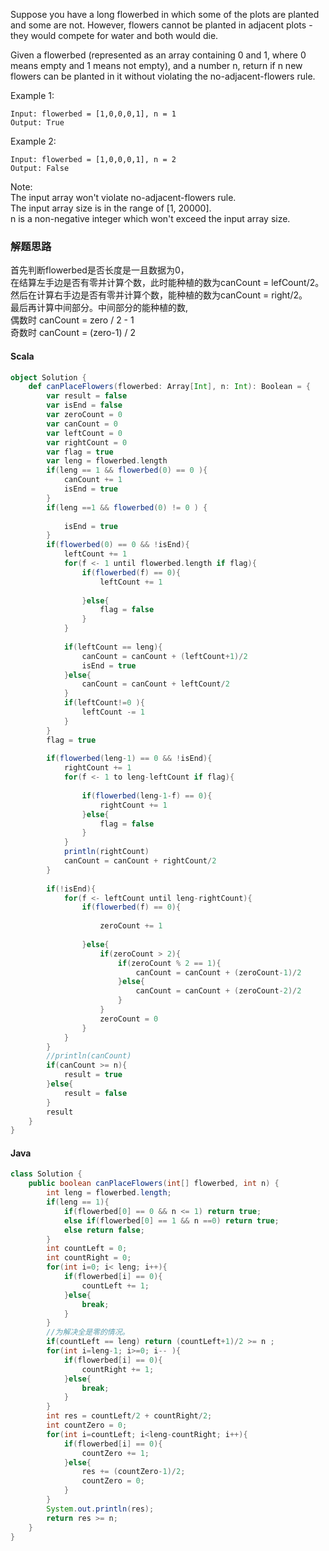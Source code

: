 Suppose you have a long flowerbed in which some of the plots are planted and some are not. However, flowers cannot be planted in adjacent plots - they would compete for water and both would die.

Given a flowerbed (represented as an array containing 0 and 1, where 0 means empty and 1 means not empty), and a number n, return if n new flowers can be planted in it without violating the no-adjacent-flowers rule.

Example 1:
```
Input: flowerbed = [1,0,0,0,1], n = 1
Output: True
```
Example 2:
```
Input: flowerbed = [1,0,0,0,1], n = 2
Output: False
```
Note:  
The input array won't violate no-adjacent-flowers rule.  
The input array size is in the range of [1, 20000].  
n is a non-negative integer which won't exceed the input array size.

### 解题思路
首先判断flowerbed是否长度是一且数据为0，  
在结算左手边是否有零并计算个数，此时能种植的数为canCount = lefCount/2。  
然后在计算右手边是否有零并计算个数，能种植的数为canCount = right/2。  
最后再计算中间部分。中间部分的能种植的数,  
偶数时 canCount = zero / 2 - 1  
奇数时 canCount = (zero-1) / 2

#### Scala
```scala
object Solution {
    def canPlaceFlowers(flowerbed: Array[Int], n: Int): Boolean = {
        var result = false
        var isEnd = false
        var zeroCount = 0
        var canCount = 0
        var leftCount = 0
        var rightCount = 0
        var flag = true
        var leng = flowerbed.length
        if(leng == 1 && flowerbed(0) == 0 ){
            canCount += 1
            isEnd = true
        }
        if(leng ==1 && flowerbed(0) != 0 ) {
            
            isEnd = true
        }
        if(flowerbed(0) == 0 && !isEnd){
            leftCount += 1
            for(f <- 1 until flowerbed.length if flag){
                if(flowerbed(f) == 0){
                    leftCount += 1
                    
                }else{
                    flag = false
                }
            }
            
            if(leftCount == leng){
                canCount = canCount + (leftCount+1)/2
                isEnd = true
            }else{
                canCount = canCount + leftCount/2
            }   
            if(leftCount!=0 ){
                leftCount -= 1
            }
        }
        flag = true
        
        if(flowerbed(leng-1) == 0 && !isEnd){
            rightCount += 1
            for(f <- 1 to leng-leftCount if flag){
                
                if(flowerbed(leng-1-f) == 0){
                    rightCount += 1
                }else{
                    flag = false
                }
            }
            println(rightCount)
            canCount = canCount + rightCount/2
        }
        
        if(!isEnd){
            for(f <- leftCount until leng-rightCount){
                if(flowerbed(f) == 0){
                    
                    zeroCount += 1
                    
                }else{
                    if(zeroCount > 2){
                        if(zeroCount % 2 == 1){
                            canCount = canCount + (zeroCount-1)/2
                        }else{
                            canCount = canCount + (zeroCount-2)/2
                        }
                    }
                    zeroCount = 0
                }
            }
        }
        //println(canCount)
        if(canCount >= n){
            result = true
        }else{
            result = false
        }
        result
    }
}
```

#### Java
```java
class Solution {
    public boolean canPlaceFlowers(int[] flowerbed, int n) {
        int leng = flowerbed.length;
        if(leng == 1){
            if(flowerbed[0] == 0 && n <= 1) return true;
            else if(flowerbed[0] == 1 && n ==0) return true; 
            else return false;
        }
        int countLeft = 0;
        int countRight = 0;
        for(int i=0; i< leng; i++){
            if(flowerbed[i] == 0){
                countLeft += 1;
            }else{
                break;
            }
        }
        //为解决全是零的情况。
        if(countLeft == leng) return (countLeft+1)/2 >= n ;
        for(int i=leng-1; i>=0; i-- ){
            if(flowerbed[i] == 0){
                countRight += 1;
            }else{
                break;
            }
        }
        int res = countLeft/2 + countRight/2;
        int countZero = 0;
        for(int i=countLeft; i<leng-countRight; i++){
            if(flowerbed[i] == 0){
                countZero += 1;
            }else{
                res += (countZero-1)/2;
                countZero = 0;
            }
        }
        System.out.println(res);
        return res >= n;
    }
}
```